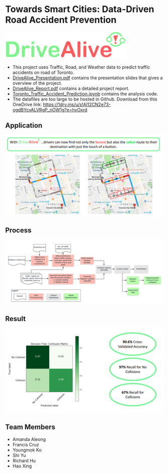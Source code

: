 # Towards Smart Cities: Data-Driven Road Accident Prevention

![logo](images/logo.png)

- This project uses Traffic, Road, and Weather data to predict traffic accidents on road of Toronto.
- [DriveAlive_Presentation.pdf](DriveAlive_Presentation.pdf) contains the presentation slides that gives a overview of the project.
- [DriveAlive_Report.pdf](DriveAlive_Report.pdf) contains a detailed project report.
- [Toronto_Traffic_Accident_Prediction.ipynb](Toronto_Traffic_Accident_Prediction.ipynb) contains the analysis code.
- The datafiles are too large to be hosted in Github. Download from this OneDrive link: https://1drv.ms/u/s!Al12CN2e73-ogdBYcvALVRgP_nOW1g?e=hvOxrd

## Application

![appplication](images/application.png)

## Process

![process](images/process.png)

## Result

![result](images/result.png)

## Team Members

- Amanda Aleong
- Francis Cruz
- Youngmok Ko
- Shi Yu
- Richard Hu
- Hao Xing
